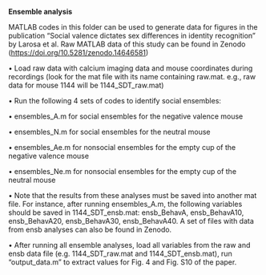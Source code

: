 **Ensemble analysis**

MATLAB codes in this folder can be used to generate data for figures in the publication “Social valence dictates sex differences in identity recognition” by Larosa et al. Raw MATLAB data of this study can be found in Zenodo (https://doi.org/10.5281/zenodo.14646581)

• Load raw data with calcium imaging data and mouse coordinates during recordings (look for the mat file with its name containing raw.mat. e.g., raw data for mouse 1144 will be 1144_SDT_raw.mat)

• Run the following 4 sets of codes to identify social ensembles:

• ensembles_A.m for social ensembles for the negative valence mouse

• ensembles_N.m for social ensembles for the neutral mouse

• ensembles_Ae.m for nonsocial ensembles for the empty cup of the negative valence mouse

• ensembles_Ne.m for nonsocial ensembles for the empty cup of the neutral mouse

• Note that the results from these analyses must be saved into another mat file. For instance, after running ensembles_A.m, the following variables should be saved in 1144_SDT_ensb.mat: ensb_BehavA, ensb_BehavA10, ensb_BehavA20, ensb_BehavA30, ensb_BehavA40. A set of files with data from ensb analyses can also be found in Zenodo.

• After running all ensemble analyses, load all variables from the raw and ensb data file (e.g. 1144_SDT_raw.mat and 1144_SDT_ensb.mat), run “output_data.m” to extract values for Fig. 4 and Fig. S10 of the paper.

